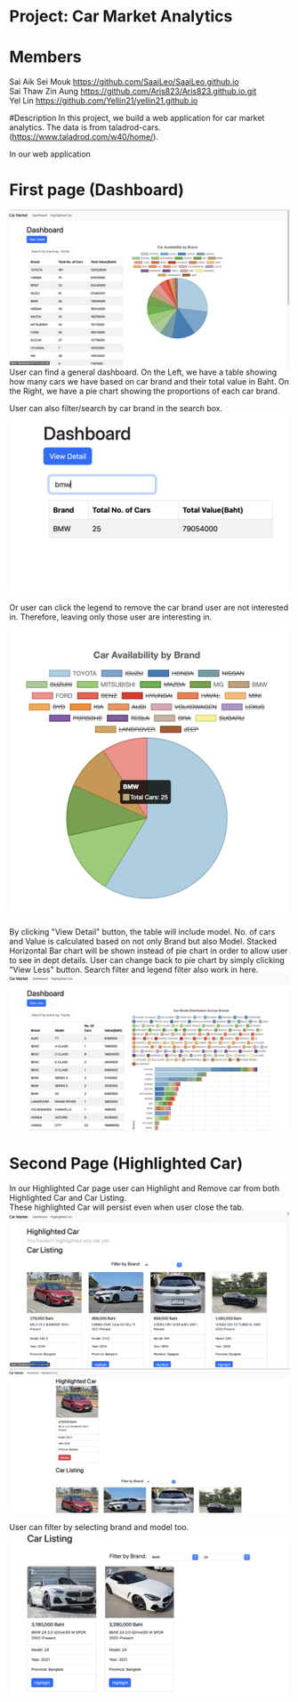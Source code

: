 # Project: Car Market Analytics

# Members
Sai Aik Sei Mouk https://github.com/SaaiLeo/SaaiLeo.github.io  
Sai Thaw Zin Aung https://github.com/Aris823/Aris823.github.io.git  
Yel Lin https://github.com/Yellin21/yellin21.github.io 

#Description
In this project, we build a web application for car market analytics. The data is from taladrod-cars.(https://www.taladrod.com/w40/home/).

In our web application

# First page (Dashboard)
![Image](screenshots/firstpage.png)
User can find a general dashboard. On the Left, we have a table showing how many cars we have based on car brand and their total value in Baht.
On the Right, we have a pie chart showing the proportions of each car brand.

User can also filter/search by car brand in the search box.
![Image](screenshots/searchfilter.png)

Or user can click the legend to remove the car brand user are not interested in. Therefore, leaving only those user are interesting in.
![Image](screenshots/piechartFilter.png)

By clicking "View Detail" button, the table will include model. No. of cars and Value is calculated based on not only Brand but also Model.
Stacked Horizontal Bar chart will be shown instead of pie chart in order to allow user to see in dept details. User can change back to pie chart by simply clicking "View Less" button. Search filter and legend filter also work in here.
![Image](screenshots/detailPage.png)

# Second Page (Highlighted Car)
In our Highlighted Car page user can Highlight and Remove car from both Highlighted Car and Car Listing.  
These highlighted Car will persist even when user close the tab.
![Image](screenshots/highlighted1.png)![Image](screenshots/highlighted2.png)

User can filter by selecting brand and model too.
![Image](screenshots/selectFilter.png)




